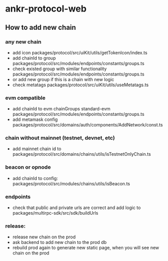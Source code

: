 # ankr-protocol-web

## How to add new chain

### any new chain
- add icon packages/protocol/src/uiKit/utils/getTokenIcon/index.ts
- add chainId to group packages/protocol/src/modules/endpoints/constants/groups.ts
- check existed group with similar functionality packages/protocol/src/modules/endpoints/constants/groups.ts
- or add new group if this is a chain with new logic
- check metatags packages/protocol/src/uiKit/utils/useMetatags.ts

### evm compatible
- add chainId to evm chainGroups standard-evm packages/protocol/src/modules/endpoints/constants/groups.ts
- add metamask config packages/protocol/src/domains/auth/components/AddNetwork/const.ts

### chain without mainnet (testnet, devnet, etc)
- add mainnet chain id to packages/protocol/src/domains/chains/utils/isTestnetOnlyChain.ts

### beacon or opnode
- add chainId to config: packages/protocol/src/modules/chains/utils/isBeacon.ts

### endpoints
- check that public and private urls are correct and add logic to packages/multirpc-sdk/src/sdk/buildUrls

### release:
- release new chain on the prod
- ask backend to add new chain to the prod db
- rebuild prod again to generate new static page, when you will see new chain on the prod
